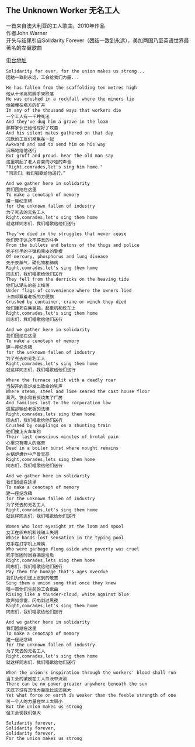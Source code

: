 ## The Unknown Worker 无名工人
一首来自澳大利亚的工人歌曲，2010年作品<br>
作者John Warner<br>
开头与结尾引自Solidarity Forever（团结一致到永远），美加两国乃至英语世界最著名的左翼歌曲

[电台地址](http://music.163.com/dj?id=1369340686&userid=328877362)

    Solidarity for ever, for the union makes us strong...
    团结一致到永远，工会给我们力量...

    He has fallen from the scaffolding ten metres high
    他从十米高的脚手架跌落
    He was crushed in a rockfall where the miners lie
    他被埋在塌方的矿井
    In any of the thousand ways that workers die
    一个工人有一千种死法
    And they've dug him a grave in the loam
    那群家伙已给他挖好了坟墓
    And his silent mates gathered on that day
    沉默的工友们聚集在一起
    Awkward and sad to send him on his way
    沉痛地给他送行
    But gruff and proud. hear the old man say
    这里响起了老人自豪而沙哑的声音
    "Right,comrades,let's sing him home."
    “同志们，我们唱歌给他送行。”

    And we gather here in solidarity
    我们团结在这里
    To make a cenotaph of memory
    建一座纪念碑
    for the unknown fallen of industry
    为了死去的无名工人
    Right,comrades,let's sing them home
    就这样同志们，我们唱歌给他们送行

    They've died in the struggles that never cease
    他们死于这永不停息的斗争
    From the bullets and batons of the thugs and police
    死于打手的子弹和黑皮的警棍
    Of mercury, phosphorus and lung disease
    死于汞蒸气，磷化物和肺病
    Right,comrades,let's sing them home
    同志们，我们唱歌给他们送行
    They fell from the derricks on the heaving tide
    他们从潮头的船上掉落
    Under flags of convenience where the owners lied
    上面却飘着老板的方便旗
    Crushed by container, crane or winch they died
    他们撞死在集装箱，起重机和绞车上
    Right,comrades,let's sing them home
    同志们，我们唱歌给他们送行

    And we gather here in solidarity
    我们团结在这里
    To make a cenotaph of memory
    建一座纪念碑
    for the unknown fallen of industry
    为了死去的无名工人
    Right,comrades,let's sing them home
    就这样同志们，我们唱歌给他们送行

    Where the furnace split with a deadly roar
    当裂开的高炉发出致命的吼声
    Where steam, steel and lime seared the cast house floor
    蒸汽、铁水和石灰烧焦了厂房
    And families lost to the corporation law
    遗属却输给老板的法律
    Right,comrades,lets sing them home
    同志们，我们唱歌给他们送行
    Crushed by couplings on a shunting train
    他们撞上火车车钩
    Their last conscious minutes of brutal pain
    心里只有噬人的痛苦
    Dead in a boiler burst where nought remains
    在锅炉爆炸中尸骨无存
    Right,comrades,lets sing them home
    同志们，我们唱歌给他们送行

    And we gather here in solidarity
    我们团结在这里
    To make a cenotaph of memory
    建一座纪念碑
    for the unknown fallen of industry
    为了死去的无名工人
    Right,comrades,let's sing them home
    就这样同志们，我们唱歌给他们送行

    Women who lost eyesight at the loom and spool
    女工在织布机和线轴上失明
    Whose hands lost sensation in the typing pool
    双手在打字机上瘫痪
    Who were garbage flung aside when poverty was cruel
    死于贫困时周身满是垃圾
    Right,comrades,lets sing them home
    同志们，我们唱歌给他们送行
    Pay them the homage that's ages overdue
    我们为他们送上迟到的敬意
    Sing them a union song that once they knew
    唱一首他们生前的工会歌曲
    Rising like a thunder-cloud, white against blue
    歌声如惊雷，闪电划过黑夜
    Right,comrades,let's sing them home
    同志们，我们唱歌给他们送行

    And we gather here in solidarity
    我们团结在这里
    To make a cenotaph of memory
    建一座纪念碑
    for the unknown fallen of industry
    为了死去的无名工人
    Right,comrades,let's sing them home
    就这样同志们，我们唱歌给他们送行

    When the union's inspiration through the workers' blood shall run
    当工会的激励在工人血液中流淌
    There can be no power greater anywhere beneath the sun
    天底下没有其他力量能比这还强大
    Yet what force on earth is weaker than the feeble strength of one
    可一个人的力量在世上太弱小
    But the union makes us strong
    但工会使我们强大

    Solidarity forever,
    Solidarity forever,
    Solidarity forever,
    For the union makes us strong
